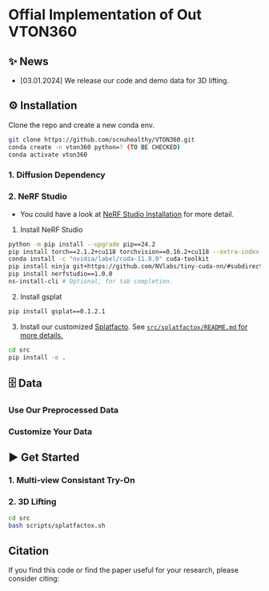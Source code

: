 # Offial Implementation of Out VTON360

## ✨ News
- [03.01.2024] We release our code and demo data for 3D lifting.

## ⚙️ Installation

Clone the repo and create a new conda env.
```bash
git clone https://github.com/scnuhealthy/VTON360.git
conda create -n vton360 python=? (TO BE CHECKED)
conda activate vton360
```


### 1. Diffusion Dependency

### 2. NeRF Studio

* You could have a look at [NeRF Studio Installation](https://docs.nerf.studio/quickstart/installation.html) for more detail.

1. Install NeRF Studio
```bash
python -m pip install --upgrade pip==24.2
pip install torch==2.1.2+cu118 torchvision==0.16.2+cu118 --extra-index-url https://download.pytorch.org/whl/cu118
conda install -c "nvidia/label/cuda-11.8.0" cuda-toolkit
pip install ninja git+https://github.com/NVlabs/tiny-cuda-nn/#subdirectory=bindings/torch
pip install nerfstudio==1.0.0
ns-install-cli # Optional, for tab completion.
```

2. Install gsplat
```bash
pip install gsplat==0.1.2.1
```

3. Install our customized [Splatfacto](https://docs.nerf.studio/nerfology/methods/splat.html). See [`src/splatfactox/README.md` for more details.](./splatfactox/README.md)
```bash
cd src
pip install -e .
```


## 🗄️ Data

### Use Our Preprocessed Data

### Customize Your Data

## :arrow_forward: Get Started

### 1. Multi-view Consistant Try-On

### 2. 3D Lifting

```bash
cd src
bash scripts/splatfactox.sh
```

## Citation
If you find this code or find the paper useful for your research, please consider citing:
```

```